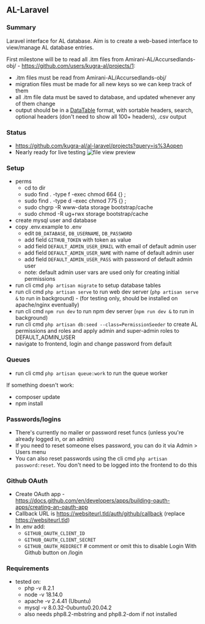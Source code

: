 ## AL-Laravel 

### Summary
Laravel interface for AL database. Aim is to create a web-based interface to view/manage AL database entries. 

First milestone will be to read all .itm files from Amirani-AL/Accursedlands-obj/ - https://github.com/users/kugra-al/projects/1:
- .itm files must be read from Amirani-AL/Accursedlands-obj/
- migration files must be made for all new keys so we can keep track of them
- all .itm file data must be saved to database, and updated whenever any of them change 
- output should be in a [DataTable](https://datatables.net/examples/basic_init/multi_col_sort.html) format, with sortable headers, search, optional headers (don't need to show all 100+ headers), .csv output

### Status
- https://github.com/kugra-al/al-laravel/projects?query=is%3Aopen
- Nearly ready for live testing 
![file view preview](https://media.discordapp.net/attachments/634069769267576832/1072121005922861136/Screenshot_20230206_134448.png)

### Setup

- perms 
   - cd to dir
   - sudo find . -type f -exec chmod 664 {} \;
   - sudo find . -type d -exec chmod 775 {} \;
   - sudo chgrp -R www-data storage bootstrap/cache
   - sudo chmod -R ug+rwx storage bootstrap/cache
- create mysql user and database
- copy .env.example to .env
   - edit `DB_DATABASE`, `DB_USERNAME`, `DB_PASSWORD`
   - add field `GITHUB_TOKEN` with token as value
   - add field `DEFAULT_ADMIN_USER_EMAIL` with email of default admin user
   - add field `DEFAULT_ADMIN_USER_NAME` with name of default admin user
   - add field `DEFAULT_ADMIN_USER_PASS` with password of default admin user
   - note: default admin user vars are used only for creating initial permissions
- run cli cmd `php artisan migrate` to setup database tables
- run cli cmd `php artisan serve` to run web dev server (`php artisan serve &` to run in background) - (for testing only, should be installed on apache/nginx eventually)
- run cli cmd `npm run dev` to run npm dev server (`npm run dev &` to run in background)
- run cli cmd `php artisan db:seed --class=PermissionSeeder` to create AL permissions and roles and apply admin and super-admin roles to DEFAULT_ADMIN_USER
- navigate to frontend, login and change password from default

### Queues
- run cli cmd `php artisan queue:work` to run the queue worker

If something doesn't work:
- composer update
- npm install

### Passwords/logins
- There's currently no mailer or password reset funcs (unless you're already logged in, or an admin)
- If you need to reset someone elses password, you can do it via Admin > Users menu
- You can also reset passwords using the cli cmd `php artisan password:reset`. You don't need to be logged into the frontend to do this

### Github OAuth
- Create OAuth app - https://docs.github.com/en/developers/apps/building-oauth-apps/creating-an-oauth-app
- Callback URL is https://websiteurl.tld/auth/github/callback (replace https://websiteurl.tld)
- In .env add:
   - `GITHUB_OAUTH_CLIENT_ID`
   - `GITHUB_OAUTH_CLIENT_SECRET`
   - `GITHUB_OAUTH_REDIRECT`         # comment or omit this to disable Login With Github button on /login

### Requirements
- tested on: 
   - php -v 8.2.1
   - node -v 18.14.0
   - apache -v 2.4.41 (Ubuntu)
   - mysql -v 8.0.32-0ubuntu0.20.04.2
   - also needs php8.2-mbstring and php8.2-dom if not installed
